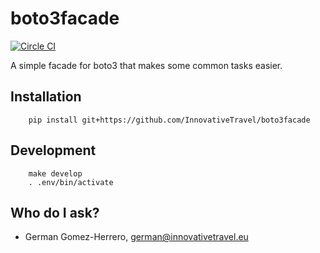 boto3facade
=========================

[![Circle CI](https://circleci.com/gh/InnovativeTravel/boto3facade.svg?style=svg)](https://circleci.com/gh/InnovativeTravel/boto3facade)

A simple facade for boto3 that makes some common tasks easier.


## Installation

```
    pip install git+https://github.com/InnovativeTravel/boto3facade
```


## Development

```
    make develop
    . .env/bin/activate
```


## Who do I ask?

* German Gomez-Herrero, <german@innovativetravel.eu>
